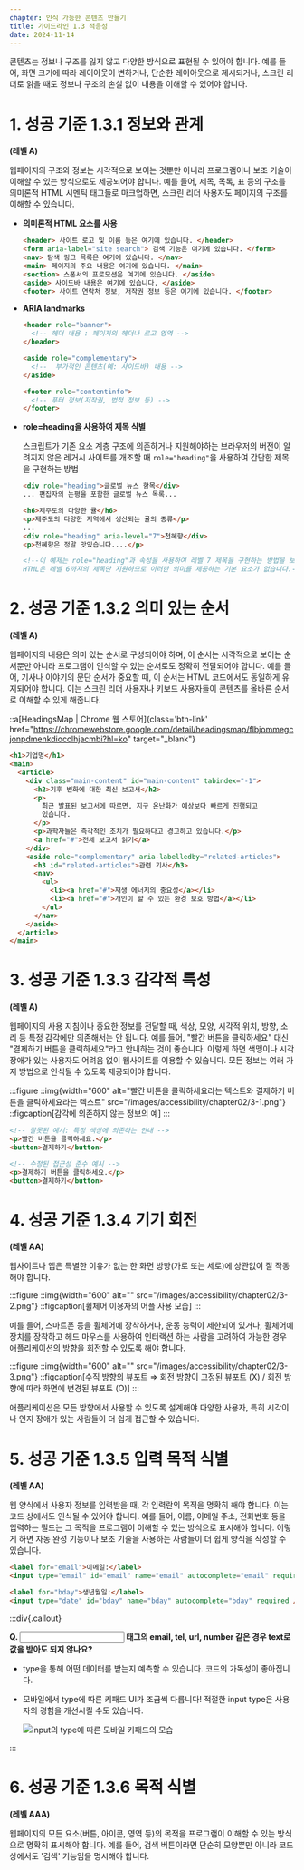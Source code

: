 ```yaml
---
chapter: 인식 가능한 콘텐츠 만들기
title: 가이드라인 1.3 적응성
date: 2024-11-14
---
```


콘텐츠는 정보나 구조를 잃지 않고 다양한 방식으로 표현될 수 있어야 합니다. 예를 들어, 화면 크기에 따라 레이아웃이 변하거나, 단순한 레이아웃으로 제시되거나, 스크린 리더로 읽을 때도 정보나 구조의 손실 없이 내용을 이해할 수 있어야 합니다.

# 1. 성공 기준 1.3.1 정보와 관계

**(레벨 A)**

웹페이지의 구조와 정보는 시각적으로 보이는 것뿐만 아니라 프로그램이나 보조 기술이 이해할 수 있는 방식으로도 제공되어야 합니다. 예를 들어, 제목, 목록, 표 등의 구조를 의미론적 HTML 시멘틱 태그들로 마크업하면, 스크린 리더 사용자도 페이지의 구조를 이해할 수 있습니다.

- **의미론적 HTML 요소를 사용**
  ```html
  <header> 사이트 로고 및 이름 등은 여기에 있습니다. </header>
  <form aria-label="site search"> 검색 기능은 여기에 있습니다. </form>
  <nav> 탐색 링크 목록은 여기에 있습니다. </nav>
  <main> 페이지의 주요 내용은 여기에 있습니다. </main>
  <section> 스폰서의 프로모션은 여기에 있습니다. </aside>
  <aside> 사이드바 내용은 여기에 있습니다. </aside>
  <footer> 사이트 연락처 정보, 저작권 정보 등은 여기에 있습니다. </footer>
  ```
- **ARIA landmarks**

  ```html
  <header role="banner">
    <!-- 헤더 내용 : 페이지의 헤더나 로고 영역 -->
  </header>

  <aside role="complementary">
    <!--  부가적인 콘텐츠(예: 사이드바) 내용 -->
  </aside>

  <footer role="contentinfo">
    <!-- 푸터 정보(저작권, 법적 정보 등) -->
  </footer>
  ```

- **role=heading을 사용하여 제목 식별**

  스크립트가 기존 요소 계층 구조에 의존하거나 지원해야하는 브라우저의 버전이 알려지지 않은 레거시 사이트를 개조할 때 `role="heading"`을 사용하여 간단한 제목을 구현하는 방법

  ```html
  <div role="heading">글로벌 뉴스 항목</div>
  ... 편집자의 논평을 포함한 글로벌 뉴스 목록...

  <h6>제주도의 다양한 귤</h6>
  <p>제주도의 다양한 지역에서 생산되는 귤의 종류</p>
  ...
  <div role="heading" aria-level="7">천혜향</div>
  <p>천혜향은 정말 맛있습니다....</p>

  <!--이 예제는 role="heading"과 속성을 사용하여 레벨 7 제목을 구현하는 방법을 보여줍니다.
  HTML은 레벨 6까지의 제목만 지원하므로 이러한 의미를 제공하는 기본 요소가 없습니다.-->
  ```

# 2. 성공 기준 1.3.2 의미 있는 순서

**(레벨 A)**

웹페이지의 내용은 의미 있는 순서로 구성되어야 하며, 이 순서는 시각적으로 보이는 순서뿐만 아니라 프로그램이 인식할 수 있는 순서로도 정확히 전달되어야 합니다. 예를 들어, 기사나 이야기의 문단 순서가 중요할 때, 이 순서는 HTML 코드에서도 동일하게 유지되어야 합니다. 이는 스크린 리더 사용자나 키보드 사용자들이 콘텐츠를 올바른 순서로 이해할 수 있게 해줍니다.

::a[HeadingsMap | Chrome 웹 스토어]{class='btn-link' href="https://chromewebstore.google.com/detail/headingsmap/flbjommegcjonpdmenkdiocclhjacmbi?hl=ko" target="\_blank"}

```html
<h1>기업명</h1>
<main>
  <article>
    <div class="main-content" id="main-content" tabindex="-1">
      <h2>기후 변화에 대한 최신 보고서</h2>
      <p>
        최근 발표된 보고서에 따르면, 지구 온난화가 예상보다 빠르게 진행되고
        있습니다.
      </p>
      <p>과학자들은 즉각적인 조치가 필요하다고 경고하고 있습니다.</p>
      <a href="#">전체 보고서 읽기</a>
    </div>
    <aside role="complementary" aria-labelledby="related-articles">
      <h3 id="related-articles">관련 기사</h3>
      <nav>
        <ul>
          <li><a href="#">재생 에너지의 중요성</a></li>
          <li><a href="#">개인이 할 수 있는 환경 보호 방법</a></li>
        </ul>
      </nav>
    </aside>
  </article>
</main>
```

# 3. 성공 기준 1.3.3 감각적 특성

**(레벨 A)**

웹페이지의 사용 지침이나 중요한 정보를 전달할 때, 색상, 모양, 시각적 위치, 방향, 소리 등 특정 감각에만 의존해서는 안 됩니다. 예를 들어, "빨간 버튼을 클릭하세요" 대신 "결제하기 버튼을 클릭하세요"라고 안내하는 것이 좋습니다. 이렇게 하면 색맹이나 시각 장애가 있는 사용자도 어려움 없이 웹사이트를 이용할 수 있습니다. 모든 정보는 여러 가지 방법으로 인식될 수 있도록 제공되어야 합니다.

:::figure
::img{width="600" alt="빨간 버튼을 클릭하세요라는 텍스트와 결제하기 버튼을 클릭하세요라는 텍스트" src="/images/accessibility/chapter02/3-1.png"}
::figcaption[감각에 의존하지 않는 정보의 예]
:::

```html
<!-- 잘못된 예시: 특정 색상에 의존하는 안내 -->
<p>빨간 버튼을 클릭하세요.</p>
<button>결제하기</button>

<!-- 수정된 접근성 준수 예시 -->
<p>결제하기 버튼을 클릭하세요.</p>
<button>결제하기</button>
```

# 4. 성공 기준 1.3.4 **기기 회전**

**(레벨 AA)**

웹사이트나 앱은 특별한 이유가 없는 한 화면 방향(가로 또는 세로)에 상관없이 잘 작동해야 합니다.

:::figure
::img{width="600" alt="" src="/images/accessibility/chapter02/3-2.png"}
::figcaption[휠체어 이용자의 어플 사용 모습]
:::

예를 들어, 스마트폰 등을 휠체어에 장착하거나, 운동 능력이 제한되어 있거나, 휠체어에 장치를 장착하고 헤드 마우스를 사용하여 인터랙션 하는 사람을 고려하여 가능한 경우 애플리케이션의 방향을 회전할 수 있도록 해야 합니다.

:::figure
::img{width="600" alt="" src="/images/accessibility/chapter02/3-3.png"}
::figcaption[수직 방향의 뷰포트 ⇒ 회전 방향이 고정된 뷰포트 (X) / 회전 방향에 따라 화면에 변경된 뷰포트 (O)]
:::

애플리케이션은 모든 방향에서 사용할 수 있도록 설계해야 다양한 사용자, 특히 시각이나 인지 장애가 있는 사람들이 더 쉽게 접근할 수 있습니다.

# 5. 성공 기준 1.3.5 입력 목적 식별

**(레벨 AA)**

웹 양식에서 사용자 정보를 입력받을 때, 각 입력란의 목적을 명확히 해야 합니다. 이는 코드 상에서도 인식될 수 있어야 합니다. 예를 들어, 이름, 이메일 주소, 전화번호 등을 입력하는 필드는 그 목적을 프로그램이 이해할 수 있는 방식으로 표시해야 합니다. 이렇게 하면 자동 완성 기능이나 보조 기술을 사용하는 사람들이 더 쉽게 양식을 작성할 수 있습니다.

```html
<label for="email">이메일:</label>
<input type="email" id="email" name="email" autocomplete="email" required />

<label for="bday">생년월일:</label>
<input type="date" id="bday" name="bday" autocomplete="bday" required />
```

:::div{.callout}

**Q. <input> 태그의 email, tel, url, number 같은 경우 text로 값을 받아도 되지 않나요?**

- type을 통해 어떤 데이터를 받는지 예측할 수 있습니다. 코드의 가독성이 좋아집니다.
- 모바일에서 type에 따른 키패드 UI가 조금씩 다릅니다! 적절한 input type은 사용자의 경험을 개선시킬 수도 있습니다.

  ![](/images/accessibility/chapter02/3-4.png 'input의 type에 따른 모바일 키패드의 모습')

:::

# 6. 성공 기준 1.3.6 목적 식별

**(레벨 AAA)**

웹페이지의 모든 요소(버튼, 아이콘, 영역 등)의 목적을 프로그램이 이해할 수 있는 방식으로 명확히 표시해야 합니다. 예를 들어, 검색 버튼이라면 단순히 모양뿐만 아니라 코드 상에서도 '검색' 기능임을 명시해야 합니다.
